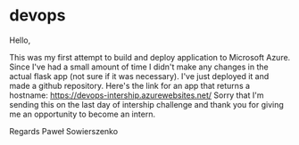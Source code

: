 # devops

Hello,

This was my first attempt to build and deploy application to Microsoft Azure. Since I've had a small amount of time I didn't make any changes in the actual flask app
(not sure if it was necessary). I've just deployed it and made a github repository. Here's the link for an app that returns a hostname:
https://devops-intership.azurewebsites.net/
Sorry that I'm sending this on the last day of intership challenge and thank you for giving me an opportunity to become an intern.

Regards
Paweł Sowierszenko
